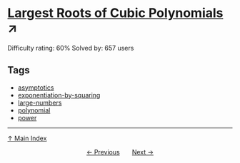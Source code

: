 # [Largest Roots of Cubic Polynomials](https://projecteuler.net/problem=356) ↗️

Difficulty rating: 60%
Solved by: 657 users
## Tags

- [asymptotics](../tags/asymptotics.md)
- [exponentiation-by-squaring](../tags/exponentiation-by-squaring.md)
- [large-numbers](../tags/large-numbers.md)
- [polynomial](../tags/polynomial.md)
- [power](../tags/power.md)



---

[↑ Main Index](../README.md)


<div align=center><a href='355.md'>← Previous</a> &nbsp;&nbsp; &nbsp;&nbsp;  <a href='357.md'>Next →</a></div>
